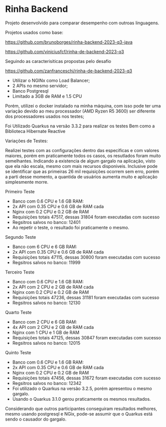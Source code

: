 # Rinha Backend

Projeto desenvolvido para comparar desempenho com outroas linguagens.

Projetos usados como base:

https://github.com/brunoborges/rinha-backend-2023-q3-java

https://github.com/viniciusfcf/rinha-de-backend-2023-q3

Seguindo as caracterisiticas propostas pelo desafio

https://github.com/zanfranceschi/rinha-de-backend-2023-q3

- Utilizar o NGINx como Load Balancer;
- 2 APIs no mesmo servidor;
- Banco Postgresql
- Limitado a 3GB de RAM e 1.5 CPU

Porém, utilizei o docker instalado na minha máquina, com isso pode ter uma variação devido ao meu processador (AMD Ryzen R5 3600) ser diferente dos processadores usados nos testes;

Foi Utilizado Quarkus na versão 3.3.2 para realizar os testes
Bem como a Biblioteca Hibernate Reactive

Variações de Testes:

Realizei testes com as configurações dentro das especificas e com valores maiores, porém em praticamente todos os casos, os resutlados foram muito semelhantes.
Indicando a existencia de algum gargalo na aplicação, visto que ela não escala, mesmo com mais recursos disponiveis.
Inclusive pode se identificar que as primeiras 26 mil requisições ocorrem sem erro, porém a parti desse momento, a quantida de usuários aumenta muito e aplicação simplesmente morre.

Primeiro Teste
 - Banco com 0.6 CPU e 1.6 GB RAM:
 - 2x API com 0.35 CPU e 0.6 GB de RAM cada
 - Nginx com 0.2 CPU e 0.2 GB de RAM
 - Requisições totais 47517, dessas 31804 foram executadas com sucesso
 - Regsitros salvos no banco: 12401
 - Ao repetir o teste, o resultado foi praticamente o mesmo.

Segundo Teste
 - Banco com 6 CPU e 6 GB RAM:
 - 2x API com 0.35 CPU e 0.6 GB de RAM cada
 - Requisições totais 47115, dessas 30800 foram executadas com sucesso
 - Regsitros salvos no banco: 11999

Terceiro Teste
 - Banco com 0.6 CPU e 1.6 GB RAM:
 - 2x API com 2 CPU e 2 GB de RAM cada
 - Nginx com 0.2 CPU e 0.2 GB de RAM
 - Requisições totais 47236, dessas 31181 foram executadas com sucesso
 - Regsitros salvos no banco: 12130

Quarto Teste
 - Banco com 2 CPU e 6 GB RAM:
 - 4x API com 2 CPU e 2 GB de RAM cada
 - Nginx com 1 CPU e 1 GB de RAM
 - Requisições totais 47125, dessas 30847 foram executadas com sucesso
 - Regsitros salvos no banco: 12015


 Quinto Teste
 - Banco com 0.6 CPU e 1.6 GB RAM:
 - 2x API com 0.35 CPU e 0.6 GB de RAM cada
 - Nginx com 0.2 CPU e 0.2 GB de RAM
 - Requisições totais 47456, dessas 31672 foram executadas com sucesso
 - Regsitros salvos no banco: 12342
 - Foi utilizado o Quarkus na versão 3.2.5, porém apresentou o mesmo gargalo.
  - Usando o Quarkus 3.1.0 gerou praticamente os mesmos resultados.

Considerando que outros participantes conseguiram resultados melhores, mesmo usando postgresql e NGix, pode-se assumir que o Quarkus está sendo o causador do gargalo.




